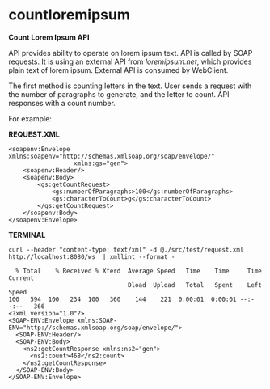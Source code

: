 # countloremipsum


<b>Count Lorem Ipsum API</b>


API provides ability to operate on lorem ipsum text. 
API is called by SOAP requests. It is using an external API from <i>loremipsum.net</i>, which provides plain text of lorem ipsum. 
External API is consumed by WebClient.


The first method is counting letters in the text. User sends a request with the number of paragraphs to generate, and the letter to count. API responses with a count number.


For example: 


<b>REQUEST.XML</b>

```
<soapenv:Envelope xmlns:soapenv="http://schemas.xmlsoap.org/soap/envelope/"
                  xmlns:gs="gen">
    <soapenv:Header/>
    <soapenv:Body>
        <gs:getCountRequest>
            <gs:numberOfParagraphs>100</gs:numberOfParagraphs>
            <gs:characterToCount>g</gs:characterToCount>
        </gs:getCountRequest>
    </soapenv:Body>
</soapenv:Envelope>
```

<b>TERMINAL</b> 

```
curl --header "content-type: text/xml" -d @./src/test/request.xml http://localhost:8080/ws  | xmllint --format -

  % Total    % Received % Xferd  Average Speed   Time    Time     Time  Current
                                 Dload  Upload   Total   Spent    Left  Speed
100   594  100   234  100   360    144    221  0:00:01  0:00:01 --:--:--   366
<?xml version="1.0"?>
<SOAP-ENV:Envelope xmlns:SOAP-ENV="http://schemas.xmlsoap.org/soap/envelope/">
  <SOAP-ENV:Header/>
  <SOAP-ENV:Body>
    <ns2:getCountResponse xmlns:ns2="gen">
      <ns2:count>468</ns2:count>
    </ns2:getCountResponse>
  </SOAP-ENV:Body>
</SOAP-ENV:Envelope>
```
